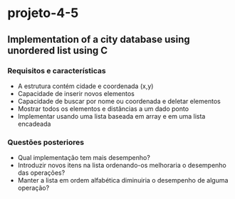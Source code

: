 # projeto-4-5
## Implementation of a city database using unordered list using C 
### Requisitos e características

- A estrutura contém cidade e coordenada (x,y)
- Capacidade de inserir novos elementos
- Capacidade de buscar por nome ou coordenada e deletar elementos
- Mostrar todos os elementos e distâncias a um dado ponto
- Implementar usando uma lista baseada em array e em uma lista encadeada

### Questões posteriores

- Qual implementação tem mais desempenho?
- Introduzir novos itens na lista ordenando-os melhoraria o desempenho das operações?
- Manter a lista em ordem alfabética diminuiria o desempenho de alguma operação?

